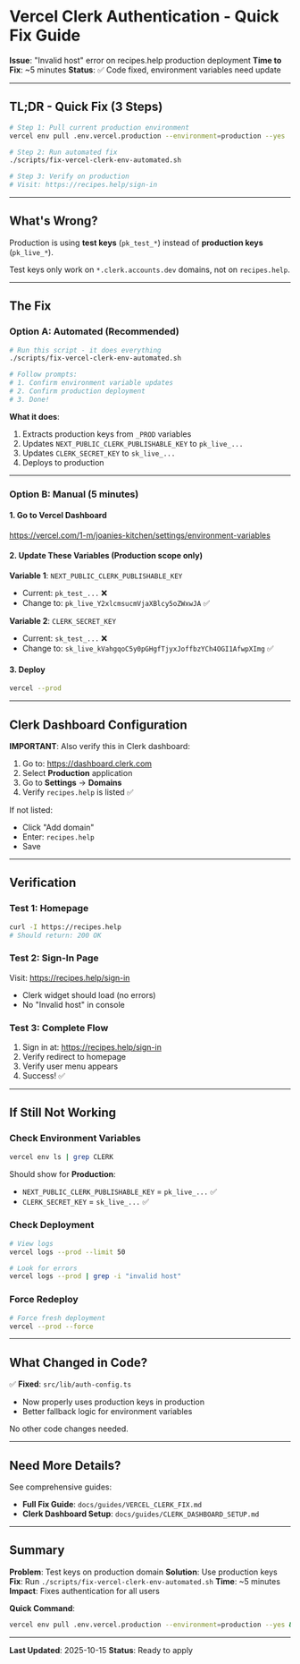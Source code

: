 # Vercel Clerk Authentication - Quick Fix Guide

**Issue**: "Invalid host" error on recipes.help production deployment
**Time to Fix**: ~5 minutes
**Status**: ✅ Code fixed, environment variables need update

---

## TL;DR - Quick Fix (3 Steps)

```bash
# Step 1: Pull current production environment
vercel env pull .env.vercel.production --environment=production --yes

# Step 2: Run automated fix
./scripts/fix-vercel-clerk-env-automated.sh

# Step 3: Verify on production
# Visit: https://recipes.help/sign-in
```

---

## What's Wrong?

Production is using **test keys** (`pk_test_*`) instead of **production keys** (`pk_live_*`).

Test keys only work on `*.clerk.accounts.dev` domains, not on `recipes.help`.

---

## The Fix

### Option A: Automated (Recommended)

```bash
# Run this script - it does everything
./scripts/fix-vercel-clerk-env-automated.sh

# Follow prompts:
# 1. Confirm environment variable updates
# 2. Confirm production deployment
# 3. Done!
```

**What it does**:
1. Extracts production keys from `_PROD` variables
2. Updates `NEXT_PUBLIC_CLERK_PUBLISHABLE_KEY` to `pk_live_...`
3. Updates `CLERK_SECRET_KEY` to `sk_live_...`
4. Deploys to production

---

### Option B: Manual (5 minutes)

#### 1. Go to Vercel Dashboard
https://vercel.com/1-m/joanies-kitchen/settings/environment-variables

#### 2. Update These Variables (Production scope only)

**Variable 1**: `NEXT_PUBLIC_CLERK_PUBLISHABLE_KEY`
- Current: `pk_test_...` ❌
- Change to: `pk_live_Y2xlcmsucmVjaXBlcy5oZWxwJA` ✅

**Variable 2**: `CLERK_SECRET_KEY`
- Current: `sk_test_...` ❌
- Change to: `sk_live_kVahgqoC5y0pGHgfTjyxJoffbzYCh4OGI1AfwpXImg` ✅

#### 3. Deploy
```bash
vercel --prod
```

---

## Clerk Dashboard Configuration

**IMPORTANT**: Also verify this in Clerk dashboard:

1. Go to: https://dashboard.clerk.com
2. Select **Production** application
3. Go to **Settings** → **Domains**
4. Verify `recipes.help` is listed ✅

If not listed:
- Click "Add domain"
- Enter: `recipes.help`
- Save

---

## Verification

### Test 1: Homepage
```bash
curl -I https://recipes.help
# Should return: 200 OK
```

### Test 2: Sign-In Page
Visit: https://recipes.help/sign-in
- Clerk widget should load (no errors)
- No "Invalid host" in console

### Test 3: Complete Flow
1. Sign in at: https://recipes.help/sign-in
2. Verify redirect to homepage
3. Verify user menu appears
4. Success! ✅

---

## If Still Not Working

### Check Environment Variables
```bash
vercel env ls | grep CLERK
```

Should show for **Production**:
- `NEXT_PUBLIC_CLERK_PUBLISHABLE_KEY` = `pk_live_...` ✅
- `CLERK_SECRET_KEY` = `sk_live_...` ✅

### Check Deployment
```bash
# View logs
vercel logs --prod --limit 50

# Look for errors
vercel logs --prod | grep -i "invalid host"
```

### Force Redeploy
```bash
# Force fresh deployment
vercel --prod --force
```

---

## What Changed in Code?

✅ **Fixed**: `src/lib/auth-config.ts`
- Now properly uses production keys in production
- Better fallback logic for environment variables

No other code changes needed.

---

## Need More Details?

See comprehensive guides:
- **Full Fix Guide**: `docs/guides/VERCEL_CLERK_FIX.md`
- **Clerk Dashboard Setup**: `docs/guides/CLERK_DASHBOARD_SETUP.md`

---

## Summary

**Problem**: Test keys on production domain
**Solution**: Use production keys
**Fix**: Run `./scripts/fix-vercel-clerk-env-automated.sh`
**Time**: ~5 minutes
**Impact**: Fixes authentication for all users

**Quick Command**:
```bash
vercel env pull .env.vercel.production --environment=production --yes && ./scripts/fix-vercel-clerk-env-automated.sh
```

---

**Last Updated**: 2025-10-15
**Status**: Ready to apply
